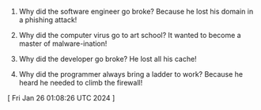  
1. Why did the software engineer go broke? Because he lost his domain in a phishing attack!

2. Why did the computer virus go to art school? It wanted to become a master of malware-ination!

3. Why did the developer go broke? He lost all his cache!

4. Why did the programmer always bring a ladder to work? Because he heard he needed to climb the firewall!
 
[ 
Fri Jan 26 01:08:26 UTC 2024
 ]

